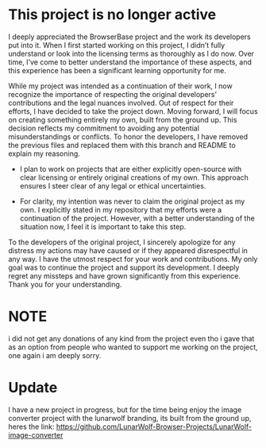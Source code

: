 # This project is no longer active

I deeply appreciated the BrowserBase project and the work its developers put into it. When I first started working on this project, I didn’t fully understand or look into the licensing terms as thoroughly as I do now. Over time, I’ve come to better understand the importance of these aspects, and this experience has been a significant learning opportunity for me.

While my project was intended as a continuation of their work, I now recognize the importance of respecting the original developers’ contributions and the legal nuances involved. Out of respect for their efforts, I have decided to take the project down. Moving forward, I will focus on creating something entirely my own, built from the ground up. This decision reflects my commitment to avoiding any potential misunderstandings or conflicts. To honor the developers, I have removed the previous files and replaced them with this branch and README to explain my reasoning.

+ I plan to work on projects that are either explicitly open-source with clear licensing or entirely original creations of my own. This approach ensures I steer clear of any legal or ethical uncertainties.

+ For clarity, my intention was never to claim the original project as my own. I explicitly stated in my repository that my efforts were a continuation of the project. However, with a better understanding of the situation now, I feel it is important to take this step.

To the developers of the original project, I sincerely apologize for any distress my actions may have caused or if they appeared disrespectful in any way. I have the utmost respect for your work and contributions. My only goal was to continue the project and support its development. I deeply regret any missteps and have grown significantly from this experience. Thank you for your understanding.

# NOTE
i did not get any donations of any kind from the project even tho i gave that as an option from people who wanted to support me working on the project, one again i am deeply sorry.

# Update
I have a new project in progress, but for the time being enjoy the image converter project with the lunarwolf branding, its built from the ground up, heres the link: https://github.com/LunarWolf-Browser-Projects/LunarWolf-image-converter
